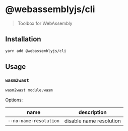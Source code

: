# @webassemblyjs/cli

> Toolbox for WebAssembly

## Installation

```sh
yarn add @webassemblyjs/cli
```

## Usage

### `wasm2wast`

```sh
wasm2wast module.wasm
```

Options:

| name | description |
|------|-------------|
| `--no-name-resolution` | disable name resolution |

